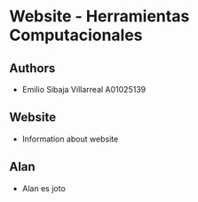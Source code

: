 # Website - Herramientas Computacionales

## Authors
- Emilio Sibaja Villarreal A01025139


## Website
- Information about website



## Alan
- Alan es joto
